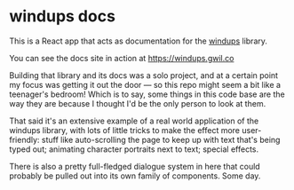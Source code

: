 # windups docs

This is a React app that acts as documentation for the [windups](https://github.com/sgwilym/windups) library.

You can see the docs site in action at https://windups.gwil.co

Building that library and its docs was a solo project, and at a certain point my focus was getting it out the door — so this repo might seem a bit like a teenager's bedroom! Which is to say, some things in this code base are the way they are because I thought I'd be the only person to look at them.

That said it's an extensive example of a real world application of the windups library, with lots of little tricks to make the effect more user-friendly: stuff like auto-scrolling the page to keep up with text that's being typed out; animating character portraits next to text; special effects.

There is also a pretty full-fledged dialogue system in here that could probably be pulled out into its own family of components. Some day.
